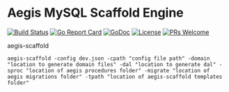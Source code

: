 # Aegis MySQL Scaffold Engine

[![Build Status](https://api.travis-ci.org/nortonlifelock/aegis-scaffold.svg?branch=master)](https://travis-ci.org/nortonlifelock/aegis-scaffold)
[![Go Report Card](https://goreportcard.com/badge/github.com/nortonlifelock/aegis-scaffold)](https://goreportcard.com/report/github.com/nortonlifelock/aegis-scaffold)
[![GoDoc](https://godoc.org/github.com/nortonlifelock/aegis-scaffold?status.svg)](https://godoc.org/github.com/nortonlifelock/aegis-scaffold)
[![License](https://img.shields.io/badge/License-Apache%202.0-blue.svg)](https://opensource.org/licenses/Apache-2.0) [![PRs Welcome](https://img.shields.io/badge/PRs-welcome-brightgreen.svg)](http://makeapullrequest.com)

aegis-scaffold

```
aegis-scaffold -config dev.json -cpath "config file path" -domain "location to generate domain files" -dal "location to generate dal" -sproc "location of aegis procedures folder" -migrate "location of aegis migrations folder" -tpath "location of aegis-scaffold templates folder"

```